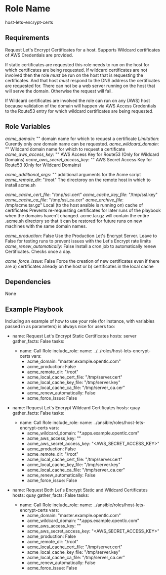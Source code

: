 Role Name
=========

host-lets-encrypt-certs

Requirements
------------

Request Let's Encrypt Certificates for a host. Supports Wildcard certificates of AWS Credentials are provided.

If static certificates are requested this role needs to run on the host for which certificates are being requested. If wildcard certificates are not involved then the role *must* be run on the host that is requesting the certificates. And that host *must* respond to the DNS address the certificates are requested for. There can not be a web server running on the host that will serve the domain. Otherwise the request will fail.

If Wildcard certificates are involved the role can run on any (AWS) host because validation of the domain will happen via AWS Access Credentials to the Route53 entry for which wildcard certificates are being requested.


Role Variables
--------------

*acme_domain*: ""
  domain name for which to request a certificate
  _Limitation_: Curently only *one* domain name can be requested.
*acme_wildcard_domain*: ""
  Wildcard domain name for which to request a certificate
*acme_aws_access_key*: ""
  AWS Access Key for Route53 (Only for Wildcard Domains)
*acme_aws_secret_access_key*: ""
  AWS Secret Access Key for Route53  (Only for Wildcard Domains)

*acme_additional_args*: ""
  additional arguments for the Acme script
*acme_remote_dir*: "/root"
  The directoroy on the remote host in which to install acme.sh

*acme_cache_cert_file*: "/tmp/ssl.cert"
*acme_cache_key_file*: "/tmp/ssl.key"
*acme_cache_ca_file*: "/tmp/ssl_ca.cer"
*acme_archive_file*: /tmp/acme.tar.gz"
  Local (to the host ansible is running on) cache of certificates
  Prevents re-requesting certificates for later runs of the playbook
  when the domains haven't changed. acme.tar.gz will contain the entire
  .acme.sh directory so that it can be restored for future runs on new machines
  with the same domain names.

*acme_production*: False
  Use the Production Let's Encrypt Server. Leave to False for testing runs
  to prevent issues with the Let's Encrypt rate limits
*acme_renew_automatically*: False
  Install a cron job to automatically renew Certificates. Checks
  once a day.

*acme_force_issue*: False
  Force the creation of new certificates even if there are
  a) certificates already on the host or
  b) certificates in the local cache


Dependencies
------------

None

Example Playbook
----------------

Including an example of how to use your role (for instance, with variables passed in as parameters) is always nice for users too:

- name: Request Let's Encrypt Static Certificates
  hosts: server
  gather_facts: False
  tasks:
  - name: Call Role
    include_role:
      name: ../../roles/host-lets-encrypt-certs
    vars:
    - acme_domain: "master.example.opentlc.com"
    - acme_production: False
    - acme_remote_dir: "/root"
    - acme_local_cache_cert_file: "/tmp/server.cert"
    - acme_local_cache_key_file: "/tmp/server.key"
    - acme_local_cache_ca_file: "/tmp/server_ca.cer"
    - acme_renew_automatically: False
    - acme_force_issue: False

- name: Request Let's Encrypt Wildcard Certificates
  hosts: quay
  gather_facts: False
  tasks:
  - name: Call Role
    include_role:
      name: ../ansible/roles/host-lets-encrypt-certs
    vars:
    - acme_wildcard_domain: "*.apps.example.opentlc.com"
    - acme_aws_access_key: "<AWS ACCESS KEY>"
    - acme_aws_secret_access_key: "<AWS_SECRET_ACCESS_KEY>"
    - acme_production: False
    - acme_remote_dir: "/root"
    - acme_local_cache_cert_file: "/tmp/server.cert"
    - acme_local_cache_key_file: "/tmp/server.key"
    - acme_local_cache_ca_file: "/tmp/server_ca.cer"
    - acme_renew_automatically: False
    - acme_force_issue: False

- name: Request Both Let's Encrypt Static and Wildcard Certificates
  hosts: quay
  gather_facts: False
  tasks:
  - name: Call Role
    include_role:
      name: ../ansible/roles/host-lets-encrypt-certs
    vars:
    - acme_domain: "master.example.opentlc.com"
    - acme_wildcard_domain: "*.apps.example.opentlc.com"
    - acme_aws_access_key: "<AWS ACCESS KEY>"
    - acme_aws_secret_access_key: "<AWS_SECRET_ACCESS_KEY>"
    - acme_production: False
    - acme_remote_dir: "/root"
    - acme_local_cache_cert_file: "/tmp/server.cert"
    - acme_local_cache_key_file: "/tmp/server.key"
    - acme_local_cache_ca_file: "/tmp/server_ca.cer"
    - acme_renew_automatically: False
    - acme_force_issue: False
